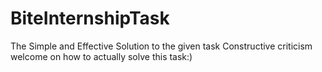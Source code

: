 # BiteInternshipTask
 The Simple and Effective Solution to the given task
 Constructive criticism welcome on how to actually solve this task:)
